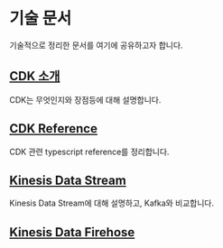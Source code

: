 # 기술 문서

기술적으로 정리한 문서를 여기에 공유하고자 합니다. 

## [CDK 소개](https://github.com/kyopark2014/techinical-summary/blob/main/cdk-introduction.md)

CDK는 무엇인지와 장점등에 대해 설명합니다. 

## [CDK Reference](https://github.com/kyopark2014/techinical-summary/blob/main/cdk-reference.md) 

CDK 관련 typescript reference를 정리합니다. 

## [Kinesis Data Stream](https://github.com/kyopark2014/technical-summary/blob/main/kinesis-data-stream.md)

Kinesis Data Stream에 대해 설명하고, Kafka와 비교합니다. 

## [Kinesis Data Firehose](https://github.com/kyopark2014/technical-summary/blob/main/kinesis-data-firehose.md)


